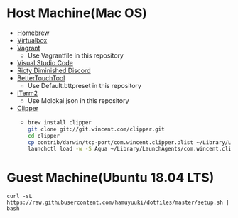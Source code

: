 # Host Machine(Mac OS)

- [Homebrew](https://brew.sh/index_ja)
- [Virtualbox](https://www.virtualbox.org/)
- [Vagrant](https://www.vagrantup.com/)
  - Use Vagrantfile in this repository
- [Visual Studio Code](https://code.visualstudio.com/)
- [Ricty Diminished Discord](https://github.com/edihbrandon/RictyDiminished)
- [BetterTouchTool](https://folivora.ai/)
  - Use Default.bttpreset in this repository
- [iTerm2](https://www.iterm2.com/)
  - Use Molokai.json in this repository
- [Clipper](https://github.com/wincent/clipper)
  - ```sh
    brew install clipper
    git clone git://git.wincent.com/clipper.git
    cd clipper
    cp contrib/darwin/tcp-port/com.wincent.clipper.plist ~/Library/LaunchAgents/
    launchctl load -w -S Aqua ~/Library/LaunchAgents/com.wincent.clipper.plist
    ```

# Guest Machine(Ubuntu 18.04 LTS)

```
curl -sL https://raw.githubusercontent.com/hamuyuuki/dotfiles/master/setup.sh | bash
```

